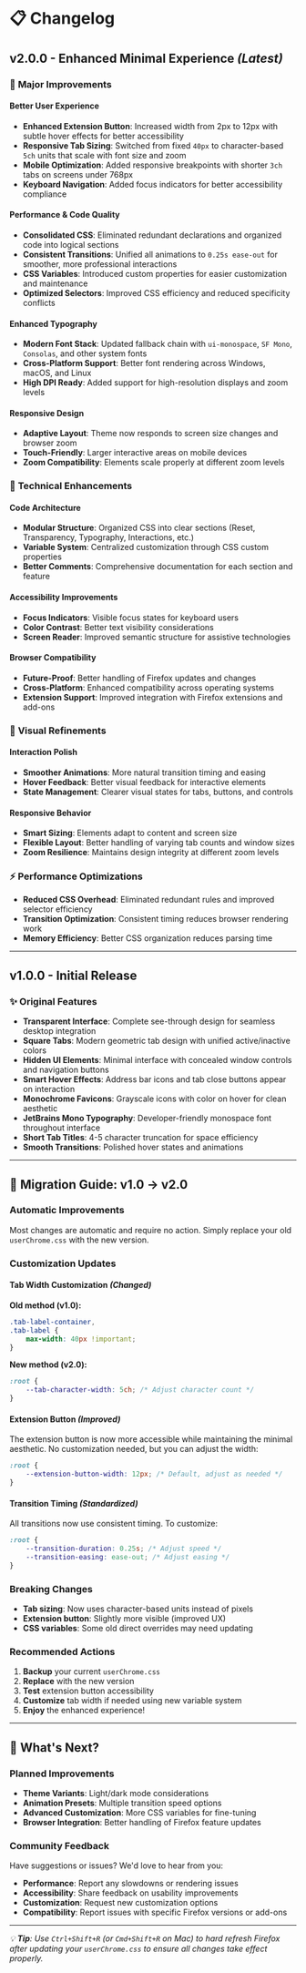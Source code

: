 # 📋 Changelog

## v2.0.0 - Enhanced Minimal Experience *(Latest)*

### 🎯 **Major Improvements**

#### **Better User Experience**
- **Enhanced Extension Button**: Increased width from 2px to 12px with subtle hover effects for better accessibility
- **Responsive Tab Sizing**: Switched from fixed `40px` to character-based `5ch` units that scale with font size and zoom
- **Mobile Optimization**: Added responsive breakpoints with shorter `3ch` tabs on screens under 768px
- **Keyboard Navigation**: Added focus indicators for better accessibility compliance

#### **Performance & Code Quality**
- **Consolidated CSS**: Eliminated redundant declarations and organized code into logical sections
- **Consistent Transitions**: Unified all animations to `0.25s ease-out` for smoother, more professional interactions
- **CSS Variables**: Introduced custom properties for easier customization and maintenance
- **Optimized Selectors**: Improved CSS efficiency and reduced specificity conflicts

#### **Enhanced Typography**
- **Modern Font Stack**: Updated fallback chain with `ui-monospace`, `SF Mono`, `Consolas`, and other system fonts
- **Cross-Platform Support**: Better font rendering across Windows, macOS, and Linux
- **High DPI Ready**: Added support for high-resolution displays and zoom levels

#### **Responsive Design**
- **Adaptive Layout**: Theme now responds to screen size changes and browser zoom
- **Touch-Friendly**: Larger interactive areas on mobile devices
- **Zoom Compatibility**: Elements scale properly at different zoom levels

### 🔧 **Technical Enhancements**

#### **Code Architecture**
- **Modular Structure**: Organized CSS into clear sections (Reset, Transparency, Typography, Interactions, etc.)
- **Variable System**: Centralized customization through CSS custom properties
- **Better Comments**: Comprehensive documentation for each section and feature

#### **Accessibility Improvements**
- **Focus Indicators**: Visible focus states for keyboard users
- **Color Contrast**: Better text visibility considerations
- **Screen Reader**: Improved semantic structure for assistive technologies

#### **Browser Compatibility**
- **Future-Proof**: Better handling of Firefox updates and changes
- **Cross-Platform**: Enhanced compatibility across operating systems
- **Extension Support**: Improved integration with Firefox extensions and add-ons

### 🎨 **Visual Refinements**

#### **Interaction Polish**
- **Smoother Animations**: More natural transition timing and easing
- **Hover Feedback**: Better visual feedback for interactive elements
- **State Management**: Clearer visual states for tabs, buttons, and controls

#### **Responsive Behavior**
- **Smart Sizing**: Elements adapt to content and screen size
- **Flexible Layout**: Better handling of varying tab counts and window sizes
- **Zoom Resilience**: Maintains design integrity at different zoom levels

### ⚡ **Performance Optimizations**

- **Reduced CSS Overhead**: Eliminated redundant rules and improved selector efficiency
- **Transition Optimization**: Consistent timing reduces browser rendering work
- **Memory Efficiency**: Better CSS organization reduces parsing time

---

## v1.0.0 - Initial Release

### ✨ **Original Features**
- **Transparent Interface**: Complete see-through design for seamless desktop integration
- **Square Tabs**: Modern geometric tab design with unified active/inactive colors
- **Hidden UI Elements**: Minimal interface with concealed window controls and navigation buttons
- **Smart Hover Effects**: Address bar icons and tab close buttons appear on interaction
- **Monochrome Favicons**: Grayscale icons with color on hover for clean aesthetic
- **JetBrains Mono Typography**: Developer-friendly monospace font throughout interface
- **Short Tab Titles**: 4-5 character truncation for space efficiency
- **Smooth Transitions**: Polished hover states and animations

---

## 🔄 Migration Guide: v1.0 → v2.0

### **Automatic Improvements**
Most changes are automatic and require no action. Simply replace your old `userChrome.css` with the new version.

### **Customization Updates**

#### **Tab Width Customization** *(Changed)*
**Old method (v1.0):**
```css
.tab-label-container,
.tab-label {
    max-width: 40px !important;
}
```

**New method (v2.0):**
```css
:root {
    --tab-character-width: 5ch; /* Adjust character count */
}
```

#### **Extension Button** *(Improved)*
The extension button is now more accessible while maintaining the minimal aesthetic. No customization needed, but you can adjust the width:

```css
:root {
    --extension-button-width: 12px; /* Default, adjust as needed */
}
```

#### **Transition Timing** *(Standardized)*
All transitions now use consistent timing. To customize:

```css
:root {
    --transition-duration: 0.25s; /* Adjust speed */
    --transition-easing: ease-out; /* Adjust easing */
}
```

### **Breaking Changes**
- **Tab sizing**: Now uses character-based units instead of pixels
- **Extension button**: Slightly more visible (improved UX)
- **CSS variables**: Some old direct overrides may need updating

### **Recommended Actions**
1. **Backup** your current `userChrome.css`
2. **Replace** with the new version
3. **Test** extension button accessibility
4. **Customize** tab width if needed using new variable system
5. **Enjoy** the enhanced experience!

---

## 🚀 What's Next?

### **Planned Improvements**
- **Theme Variants**: Light/dark mode considerations
- **Animation Presets**: Multiple transition speed options
- **Advanced Customization**: More CSS variables for fine-tuning
- **Browser Integration**: Better handling of Firefox feature updates

### **Community Feedback**
Have suggestions or issues? We'd love to hear from you:
- **Performance**: Report any slowdowns or rendering issues
- **Accessibility**: Share feedback on usability improvements
- **Customization**: Request new customization options
- **Compatibility**: Report issues with specific Firefox versions or add-ons

---

*💡 **Tip**: Use `Ctrl+Shift+R` (or `Cmd+Shift+R` on Mac) to hard refresh Firefox after updating your `userChrome.css` to ensure all changes take effect properly.*
